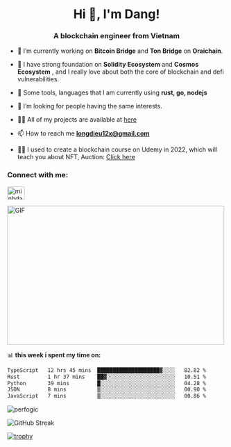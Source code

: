 <h1 align="center">Hi 👋, I'm Dang!</h1>
<h3 align="center">A blockchain engineer from Vietnam</h3>

- 🌱 I’m currently working on **Bitcoin Bridge** and **Ton Bridge** on **Oraichain**.

- 📖 I have strong foundation on **Solidity Ecosystem** and **Cosmos Ecosystem** , and I really love about both the core of blockchain and defi vulnerabilities.

- 💬 Some tools, languages that I am currently using **rust, go, nodejs**

- 🤝 I’m looking for people having the same interests.

- 👨‍💻 All of my projects are available at [here](https://github.com/perfogic?tab=repositories)

- 📫 How to reach me **longdieu12x@gmail.com**

- 👨‍🏫 I used to create a blockchain course on Udemy in 2022, which will teach you about NFT, Auction: [Click here](https://www.udemy.com/course/real-time-nft-auction-with-solidity-blockchain-dapp)

<h3 align="left">Connect with me:</h3>
<p align="left">
<a href="https://www.linkedin.com/in/phạm-minh-đăng-4a6b9515b/" target="blank"><img align="center" src="https://raw.githubusercontent.com/rahuldkjain/github-profile-readme-generator/master/src/images/icons/Social/linked-in-alt.svg" alt="minhdang0710" height="30" width="40" /></a>
</p>
<img align="center" alt="GIF" src="https://media.giphy.com/media/v1.Y2lkPTc5MGI3NjExaGx2OTI2N240MnFxdWYxZmY5NHJwaDI4MmQ0MTl6bHY5cmsxNm90OSZlcD12MV9pbnRlcm5hbF9naWZfYnlfaWQmY3Q9Zw/lQJNunHwZ32RGilGRO/giphy.gif" width="500" height="320" />

📊 **this week i spent my time on:**
<!--START_SECTION:waka-->

```txt
TypeScript   12 hrs 45 mins  ████████████████████▓░░░░   82.82 %
Rust         1 hr 37 mins    ██▓░░░░░░░░░░░░░░░░░░░░░░   10.51 %
Python       39 mins         █░░░░░░░░░░░░░░░░░░░░░░░░   04.28 %
JSON         8 mins          ▒░░░░░░░░░░░░░░░░░░░░░░░░   00.90 %
JavaScript   7 mins          ▒░░░░░░░░░░░░░░░░░░░░░░░░   00.86 %
```

<!--END_SECTION:waka-->

<p><img align="center" src="https://github-readme-stats.vercel.app/api/top-langs?username=perfogic&show_icons=true&locale=en&layout=compact" alt="perfogic" /></p>

![GitHub Streak](http://github-readme-streak-stats.herokuapp.com?user=perfogic&theme=dark&background=000004)

[![trophy](https://github-profile-trophy.vercel.app/?username=perfogic&theme=onedark)]()
